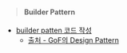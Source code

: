 > #### Builder Pattern
- [builder patten 코드 작성](src/main/java/com/test/builder)
  - [출처 - GoF의 Design Pattern](https://www.youtube.com/watch?v=sg_6GWRBRas&lc=UgyxSOtKG_5v60ta2TZ4AaABAg.9saZtn-Rp-e9sbSgHXnD-P)